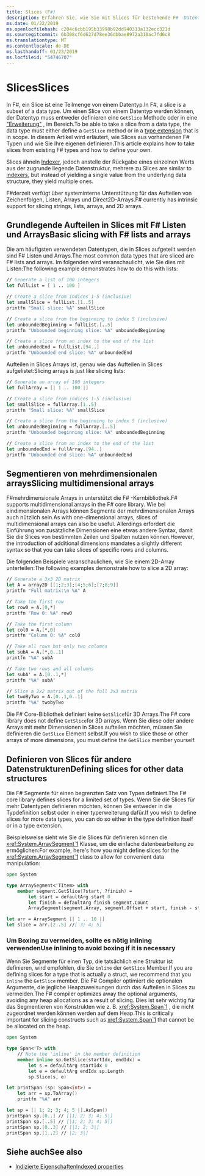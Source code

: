 ```yaml
---
title: Slices (F#)
description: Erfahren Sie, wie Sie mit Slices für bestehende F# -Datentypen und wie Sie Ihre eigenen Slices für andere Datentypen zu definieren.
ms.date: 01/22/2019
ms.openlocfilehash: c204c6cbb195b33998b92dd940313a132ecc321d
ms.sourcegitcommit: 6b308cf6d627d78ee36dbbae8972a310ac7fd6c8
ms.translationtype: MT
ms.contentlocale: de-DE
ms.lasthandoff: 01/23/2019
ms.locfileid: "54746707"
---
```

# <a name="slices"></a><span data-ttu-id="77806-103">Slices</span><span class="sxs-lookup"><span data-stu-id="77806-103">Slices</span></span>

<span data-ttu-id="77806-104">In F#, ein Slice ist eine Teilmenge von einem Datentyp.</span><span class="sxs-lookup"><span data-stu-id="77806-104">In F#, a slice is a subset of a data type.</span></span> <span data-ttu-id="77806-105">Um einen Slice von einem Datentyp werden können, der Datentyp muss entweder definieren eine `GetSlice` Methode oder in eine ["Erweiterung"](type-extensions.md) , im Bereich.</span><span class="sxs-lookup"><span data-stu-id="77806-105">To be able to take a slice from a data type, the data type must either define a `GetSlice` method or in a [type extension](type-extensions.md) that is in scope.</span></span> <span data-ttu-id="77806-106">In diesem Artikel wird erläutert, wie Slices aus vorhandenen F# Typen und wie Sie Ihre eigenen definieren.</span><span class="sxs-lookup"><span data-stu-id="77806-106">This article explains how to take slices from existing F# types and how to define your own.</span></span>

<span data-ttu-id="77806-107">Slices ähneln [Indexer](members/indexed-properties.md), jedoch anstelle der Rückgabe eines einzelnen Werts aus der zugrunde liegende Datenstruktur, mehrere zu.</span><span class="sxs-lookup"><span data-stu-id="77806-107">Slices are similar to [indexers](members/indexed-properties.md), but instead of yielding a single value from the underlying data structure, they yield multiple ones.</span></span>

<span data-ttu-id="77806-108">F#derzeit verfügt über systeminterne Unterstützung für das Aufteilen von Zeichenfolgen, Listen, Arrays und Direct2D-Arrays.</span><span class="sxs-lookup"><span data-stu-id="77806-108">F# currently has intrinsic support for slicing strings, lists, arrays, and 2D arrays.</span></span>

## <a name="basic-slicing-with-f-lists-and-arrays"></a><span data-ttu-id="77806-109">Grundlegende Aufteilen in Slices mit F# Listen und Arrays</span><span class="sxs-lookup"><span data-stu-id="77806-109">Basic slicing with F# lists and arrays</span></span>

<span data-ttu-id="77806-110">Die am häufigsten verwendeten Datentypen, die in Slices aufgeteilt werden sind F# Listen und Arrays.</span><span class="sxs-lookup"><span data-stu-id="77806-110">The most common data types that are sliced are F# lists and arrays.</span></span> <span data-ttu-id="77806-111">Im folgenden wird veranschaulicht, wie Sie dies mit Listen:</span><span class="sxs-lookup"><span data-stu-id="77806-111">The following example demonstrates how to do this with lists:</span></span>

```fsharp
// Generate a list of 100 integers
let fullList = [ 1 .. 100 ]

// Create a slice from indices 1-5 (inclusive)
let smallSlice = fullList.[1..5]
printfn "Small slice: %A" smallSlice

// Create a slice from the beginning to index 5 (inclusive)
let unboundedBeginning = fullList.[..5]
printfn "Unbounded beginning slice: %A" unboundedBeginning

// Create a slice from an index to the end of the list
let unboundedEnd = fullList.[94..]
printfn "Unbounded end slice: %A" unboundedEnd
```

<span data-ttu-id="77806-112">Aufteilen in Slices Arrays ist, genau wie das Aufteilen in Slices aufgelistet:</span><span class="sxs-lookup"><span data-stu-id="77806-112">Slicing arrays is just like slicing lists:</span></span>

```fsharp
// Generate an array of 100 integers
let fullArray = [| 1 .. 100 |]

// Create a slice from indices 1-5 (inclusive)
let smallSlice = fullArray.[1..5]
printfn "Small slice: %A" smallSlice

// Create a slice from the beginning to index 5 (inclusive)
let unboundedBeginning = fullArray.[..5]
printfn "Unbounded beginning slice: %A" unboundedBeginning

// Create a slice from an index to the end of the list
let unboundedEnd = fullArray.[94..]
printfn "Unbounded end slice: %A" unboundedEnd
```

## <a name="slicing-multidimensional-arrays"></a><span data-ttu-id="77806-113">Segmentieren von mehrdimensionalen arrays</span><span class="sxs-lookup"><span data-stu-id="77806-113">Slicing multidimensional arrays</span></span>

<span data-ttu-id="77806-114">F#mehrdimensionale Arrays in unterstützt die F# -Kernbibliothek.</span><span class="sxs-lookup"><span data-stu-id="77806-114">F# supports multidimensional arrays in the F# core library.</span></span> <span data-ttu-id="77806-115">Wie bei eindimensionalen Arrays können Segmente der mehrdimensionalen Arrays auch nützlich sein.</span><span class="sxs-lookup"><span data-stu-id="77806-115">As with one-dimensional arrays, slices of multidimensional arrays can also be useful.</span></span> <span data-ttu-id="77806-116">Allerdings erfordert die Einführung von zusätzliche Dimensionen eine etwas andere Syntax, damit Sie die Slices von bestimmten Zeilen und Spalten nutzen können.</span><span class="sxs-lookup"><span data-stu-id="77806-116">However, the introduction of additional dimensions mandates a slightly different syntax so that you can take slices of specific rows and columns.</span></span>

<span data-ttu-id="77806-117">Die folgenden Beispiele veranschaulichen, wie Sie einem 2D-Array unterteilen:</span><span class="sxs-lookup"><span data-stu-id="77806-117">The following examples demonstrate how to slice a 2D array:</span></span>

```fsharp
// Generate a 3x3 2D matrix
let A = array2D [[1;2;3];[4;5;6];[7;8;9]]
printfn "Full matrix:\n %A" A

// Take the first row
let row0 = A.[0,*]
printfn "Row 0: %A" row0

// Take the first column
let col0 = A.[*,0]
printfn "Column 0: %A" col0

// Take all rows but only two columns
let subA = A.[*,0..1]
printfn "%A" subA

// Take two rows and all columns
let subA' = A.[0..1,*]
printfn "%A" subA'

// Slice a 2x2 matrix out of the full 3x3 matrix
let twoByTwo = A.[0..1,0..1]
printfn "%A" twobyTwo
```

<span data-ttu-id="77806-118">Die F# Core-Bibliothek definiert keine `GetSlice`für 3D Arrays.</span><span class="sxs-lookup"><span data-stu-id="77806-118">The F# core library does not define `GetSlice`for 3D arrays.</span></span> <span data-ttu-id="77806-119">Wenn Sie diese oder andere Arrays mit mehr Dimensionen in Slices aufteilen möchten, müssen Sie definieren die `GetSlice` Element selbst.</span><span class="sxs-lookup"><span data-stu-id="77806-119">If you wish to slice those or other arrays of more dimensions, you must define the `GetSlice` member yourself.</span></span>

## <a name="defining-slices-for-other-data-structures"></a><span data-ttu-id="77806-120">Definieren von Slices für andere Datenstrukturen</span><span class="sxs-lookup"><span data-stu-id="77806-120">Defining slices for other data structures</span></span>

<span data-ttu-id="77806-121">Die F# Segmente für einen begrenzten Satz von Typen definiert.</span><span class="sxs-lookup"><span data-stu-id="77806-121">The F# core library defines slices for a limited set of types.</span></span> <span data-ttu-id="77806-122">Wenn Sie die Slices für mehr Datentypen definieren möchten, können Sie entweder in die Typdefinition selbst oder in einer typerweiterung dafür.</span><span class="sxs-lookup"><span data-stu-id="77806-122">If you wish to define slices for more data types, you can do so either in the type definition itself or in a type extension.</span></span>

<span data-ttu-id="77806-123">Beispielsweise sieht wie Sie die Slices für definieren können die <xref:System.ArraySegment`1> Klasse, um die einfache datenbearbeitung zu ermöglichen:</span><span class="sxs-lookup"><span data-stu-id="77806-123">For example, here's how you might define slices for the <xref:System.ArraySegment`1> class to allow for convenient data manipulation:</span></span>

```fsharp
open System

type ArraySegment<'TItem> with
    member segment.GetSlice(?start, ?finish) =
        let start = defaultArg start 0
        let finish = defaultArg finish segment.Count
        ArraySegment(segment.Array, segment.Offset + start, finish - start)

let arr = ArraySegment [| 1 .. 10 |]
let slice = arr.[2..5] //[ 3; 4; 5]
```

### <a name="use-inlining-to-avoid-boxing-if-it-is-necessary"></a><span data-ttu-id="77806-124">Um Boxing zu vermeiden, sollte es nötig inlining verwenden</span><span class="sxs-lookup"><span data-stu-id="77806-124">Use inlining to avoid boxing if it is necessary</span></span>

<span data-ttu-id="77806-125">Wenn Sie Segmente für einen Typ, die tatsächlich eine Struktur ist definieren, wird empfohlen, die Sie `inline` der `GetSlice` Member.</span><span class="sxs-lookup"><span data-stu-id="77806-125">If you are defining slices for a type that is actually a struct, we recommend that you `inline` the `GetSlice` member.</span></span> <span data-ttu-id="77806-126">Die F# Compiler optimiert die optionalen Argumente, die jegliche Heapzuweisungen durch das Aufteilen in Slices zu vermeiden.</span><span class="sxs-lookup"><span data-stu-id="77806-126">The F# compiler optimizes away the optional arguments, avoiding any heap allocations as a result of slicing.</span></span> <span data-ttu-id="77806-127">Dies ist sehr wichtig für das Segmentieren von Konstrukten wie z. B. <xref:System.Span`1> , die nicht zugeordnet werden können werden auf dem Heap.</span><span class="sxs-lookup"><span data-stu-id="77806-127">This is critically important for slicing constructs such as <xref:System.Span`1> that cannot be be allocated on the heap.</span></span>

```fsharp
open System

type Span<'T> with
    // Note the 'inline' in the member definition
    member inline sp.GetSlice(startIdx, endIdx) =
        let s = defaultArg startIdx 0
        let e = defaultArg endIdx sp.Length
        sp.Slice(s, e)

let printSpan (sp: Span<int>) =
    let arr = sp.ToArray()
    printfn "%A" arr

let sp = [| 1; 2; 3; 4; 5 |].AsSpan()
printSpan sp.[0..] // [|1; 2; 3; 4; 5|]
printSpan sp.[..5] // [|1; 2; 3; 4; 5|]
printSpan sp.[0..3] // [|1; 2; 3|]
printSpan sp.[1..2] // |2; 3|]
```

## <a name="see-also"></a><span data-ttu-id="77806-128">Siehe auch</span><span class="sxs-lookup"><span data-stu-id="77806-128">See also</span></span>

- [<span data-ttu-id="77806-129">Indizierte Eigenschaften</span><span class="sxs-lookup"><span data-stu-id="77806-129">Indexed properties</span></span>](members/indexed-properties.md)